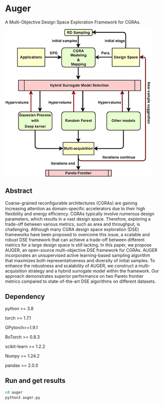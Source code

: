 # Auger
A Multi-Objective Design Space Exploration Framework for CGRAs.

![image](https://github.com/jyli559/auger/blob/master/auger.png)

## Abstract
Coarse-grained reconﬁgurable architectures (CGRAs) are gaining increasing attention as domain-specific accelerators due to their high flexibility and energy efficiency. CGRAs typically involve numerous design parameters, which results in a vast design space. Therefore, exploring a trade-off between various metrics, such as area and throughput, is challenging. Although many CGRA design space exploration (DSE) frameworks have been proposed to overcome this issue, a scalable and robust DSE framework that can achieve a trade-off between different metrics for a large design space is still lacking. In this paper, we propose AUGER, an open-source multi-objective DSE framework for CGRAs. AUGER incorporates an unsupervised active learning-based sampling algorithm that maximizes both representativeness and diversity of initial samples. To enhance the robustness and scalability of AUGER, we construct a multi-acquisition strategy and a hybrid surrogate model within the framework. Our approach demonstrates superior performance on two Pareto frontier metrics compared to state-of-the-art DSE algorithms on different datasets.

## Dependency
python >= 3.8

torch >= 1.7.1

GPytorch>=1.9.1

BoTorch >= 0.8.3

scikit-learn >= 1.2.2

Numpy >= 1.24.2

pandas >= 2.0.0

## Run and get results
```bash
cd auger
python3 auger.py
```
